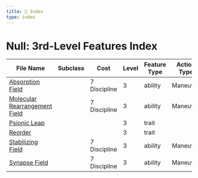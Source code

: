 ```yaml
---
title: 📑 Index
type: index
---
```


# Null: 3rd-Level Features Index

| File Name                                                             | Subclass | Cost         | Level | Feature Type | Action Type | Distance | Target |
| --------------------------------------------------------------------- | -------- | ------------ | ----- | ------------ | ----------- | -------- | ------ |
| [Absorption Field](../Absorption%20Field)                             |          | 7 Discipline | 3     | ability      | Maneuver    | Self     | Self   |
| [Molecular Rearrangement Field](../Molecular%20Rearrangement%20Field) |          | 7 Discipline | 3     | ability      | Maneuver    | Self     | Self   |
| [Psionic Leap](../Psionic%20Leap)                                     |          |              | 3     | trait        |             |          |        |
| [Reorder](../Reorder)                                                 |          |              | 3     | trait        |             |          |        |
| [Stabilizing Field](../Stabilizing%20Field)                           |          | 7 Discipline | 3     | ability      | Maneuver    | Self     | Self   |
| [Synapse Field](../Synapse%20Field)                                   |          | 7 Discipline | 3     | ability      | Maneuver    | Self     | Self   |
